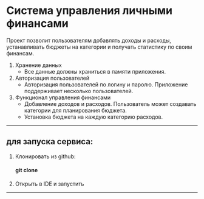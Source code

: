 # Система управления личными финансами

Проект позволит пользователям добавлять доходы и расходы, устанавливать бюджеты на категории и получать статистику по своим финансам.

1. Хранение данных
   - Все данные должны храниться в памяти приложения.
2. Авторизация пользователей
   - Авторизация пользователей по логину и паролю. Приложение поддерживает несколько пользователей.
3. Функционал управления финансами
   - Добавление доходов и расходов. Пользователь может создавать категории для планирования бюджета.
   - Установка бюджета на каждую категорию расходов.

---

## для запуска сервиса:

1. Клонировать из github:
    #### git clone
2. Открыть в IDE и запустить

---